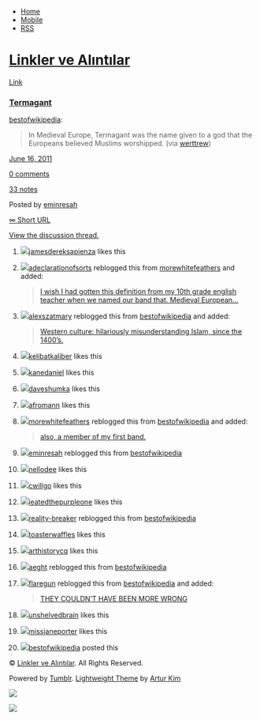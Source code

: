 -   [Home](/)
-   [Mobile](/mobile)
-   [RSS](http://eminresah.tumblr.com/rss)

[Linkler ve Alıntılar](/)
=========================

[Link](http://eminresah.tumblr.com/post/6590315126/termagant)

### [Termagant](http://en.wikipedia.org/wiki/Termagant)

[bestofwikipedia](http://bestofwikipedia.tumblr.com/post/6587009597):

> In Medieval Europe, Termagant was the name given to a god that the
> Europeans believed Muslims worshipped. (via
> [werttrew](http://www.twitter.com/werttrew))

[June 16, 2011](http://eminresah.tumblr.com/post/6590315126/termagant)

[0
comments](http://eminresah.tumblr.com/post/6590315126/termagant#disqus_thread)

[33 notes](http://eminresah.tumblr.com/post/6590315126/termagant#notes)

Posted by [eminresah](http://eminresah.tumblr.com/)

[∞ Short URL](http://tmblr.co/ZWS1Oy68q3fs)

[View the discussion thread.](http://erblog.disqus.com/?url=ref)

1.  [![](http://33.media.tumblr.com/avatar_aec370db693f_16.png)](http://jamesdereksapienza.tumblr.com/ "James Derek Sapienza (1986-) ")[jamesdereksapienza](http://jamesdereksapienza.tumblr.com/ "James Derek Sapienza (1986-)")
    likes this
2.  [![](http://33.media.tumblr.com/avatar_ecb7de71c3d6_16.png)](http://adeclarationofsorts.tumblr.com/ "a declaration of sorts")[adeclarationofsorts](http://adeclarationofsorts.tumblr.com/ "a declaration of sorts")
    reblogged this from
    [morewhitefeathers](http://morewhitefeathers.tumblr.com/ "josh mordecai.")
    and added:

    > [I wish I had gotten this definition from my 10th grade english
    > teacher when we named our band that. Medieval
    > European...](http://adeclarationofsorts.tumblr.com/post/6634983003 "View post")

3.  [![](http://31.media.tumblr.com/avatar_6439eda70484_16.png)](http://alexszatmary.tumblr.com/ "Alex's Tumblr")[alexszatmary](http://alexszatmary.tumblr.com/ "Alex's Tumblr")
    reblogged this from
    [bestofwikipedia](http://bestofwikipedia.tumblr.com/ "Best of Wikipedia")
    and added:

    > [Western culture: hilariously misunderstanding Islam, since the
    > 1400’s.](http://alexszatmary.tumblr.com/post/6627857358 "View post")

4.  [![](http://33.media.tumblr.com/avatar_80f84e00f4c0_16.png)](http://kelibatkaliber.tumblr.com/ "Kelibat Kaliber ")[kelibatkaliber](http://kelibatkaliber.tumblr.com/ "Kelibat Kaliber")
    likes this
5.  [![](http://38.media.tumblr.com/avatar_a07f8ad4c870_16.png)](http://kanedaniel.com/ "Kane Daniel ")[kanedaniel](http://kanedaniel.com/ "Kane Daniel")
    likes this
6.  [![](http://38.media.tumblr.com/avatar_ae39a62097af_16.png)](http://daveshumka.tumblr.com/ "Dave Shumka ")[daveshumka](http://daveshumka.tumblr.com/ "Dave Shumka")
    likes this
7.  [![](http://31.media.tumblr.com/avatar_e894546c9431_16.png)](http://afromann.tumblr.com/ "Afroman ")[afromann](http://afromann.tumblr.com/ "Afroman")
    likes this
8.  [![](http://38.media.tumblr.com/avatar_d30a18fcd1bc_16.png)](http://morewhitefeathers.tumblr.com/ "josh mordecai.")[morewhitefeathers](http://morewhitefeathers.tumblr.com/ "josh mordecai.")
    reblogged this from
    [bestofwikipedia](http://bestofwikipedia.tumblr.com/ "Best of Wikipedia")
    and added:

    > [also, a member of my first
    > band.](http://morewhitefeathers.tumblr.com/post/6594785782 "View post")

9.  [![](http://38.media.tumblr.com/avatar_06c8562d8d9e_16.png)](http://eminresah.tumblr.com/ "Linkler ve Alıntılar")[eminresah](http://eminresah.tumblr.com/ "Linkler ve Alıntılar")
    reblogged this from
    [bestofwikipedia](http://bestofwikipedia.tumblr.com/ "Best of Wikipedia")
10. [![](http://33.media.tumblr.com/avatar_94ddf6ebdd19_16.png)](http://nellodee.tumblr.com/ "Randominal ")[nellodee](http://nellodee.tumblr.com/ "Randominal")
    likes this
11. [![](http://38.media.tumblr.com/avatar_914a5d261554_16.gif)](http://cwillgo.tumblr.com/ "La Frite Française ")[cwillgo](http://cwillgo.tumblr.com/ "La Frite Française")
    likes this
12. [![](http://38.media.tumblr.com/avatar_625441aa02d4_16.png)](http://ieatedthepurpleone.tumblr.com/ "I eated the purple one ")[ieatedthepurpleone](http://ieatedthepurpleone.tumblr.com/ "I eated the purple one")
    likes this
13. [![](http://33.media.tumblr.com/avatar_1f5eef6a4f2c_16.png)](http://reality-breaker.tumblr.com/ "Εύπλαστος Μικρόκοσμος")[reality-breaker](http://reality-breaker.tumblr.com/ "Εύπλαστος Μικρόκοσμος")
    reblogged this from
    [bestofwikipedia](http://bestofwikipedia.tumblr.com/ "Best of Wikipedia")
14. [![](http://38.media.tumblr.com/avatar_5921227fc5ac_16.png)](http://toasterwaffles.tumblr.com/ "Toaster Waffles ")[toasterwaffles](http://toasterwaffles.tumblr.com/ "Toaster Waffles")
    likes this
15. [![](http://33.media.tumblr.com/avatar_097bb184b750_16.png)](http://arthistorycq.tumblr.com/ "Art History with Caroline Quintanar ")[arthistorycq](http://arthistorycq.tumblr.com/ "Art History with Caroline Quintanar")
    likes this
16. [![](http://31.media.tumblr.com/avatar_e566dec7ad56_16.png)](http://aeght.tumblr.com/ "Scribble and Push")[aeght](http://aeght.tumblr.com/ "Scribble and Push")
    reblogged this from
    [bestofwikipedia](http://bestofwikipedia.tumblr.com/ "Best of Wikipedia")
17. [![](http://31.media.tumblr.com/avatar_c093efcf9920_16.png)](http://flaregun.tumblr.com/ "Idea for a Story")[flaregun](http://flaregun.tumblr.com/ "Idea for a Story")
    reblogged this from
    [bestofwikipedia](http://bestofwikipedia.tumblr.com/ "Best of Wikipedia")
    and added:

    > [THEY COULDN’T HAVE BEEN MORE
    > WRONG](http://flaregun.tumblr.com/post/6587048166 "View post")

18. [![](http://38.media.tumblr.com/avatar_5f5017fdfbdf_16.png)](http://unshelvedbrain.tumblr.com/ "Obsession Plantation ")[unshelvedbrain](http://unshelvedbrain.tumblr.com/ "Obsession Plantation")
    likes this
19. [![](http://33.media.tumblr.com/avatar_7ee8cde2bae2_16.png)](http://missjaneporter.tumblr.com/ "Miss Jane M. Porter's Field Notes ")[missjaneporter](http://missjaneporter.tumblr.com/ "Miss Jane M. Porter's Field Notes")
    likes this
20. [![](http://38.media.tumblr.com/avatar_28059c67c9c0_16.png)](http://bestofwikipedia.tumblr.com/ "Best of Wikipedia")[bestofwikipedia](http://bestofwikipedia.tumblr.com/ "Best of Wikipedia")
    posted this

© [Linkler ve Alıntılar](/). All Rights Reserved.

Powered by [Tumblr](http://tumblr.com). [Lightweight
Theme](http://www.tumblr.com/theme/10820) by [Artur
Kim](http://arturkim.com)

![](https://px.srvcs.tumblr.com/impixu?T=1434918985&J=eyJ0eXBlIjoidXJsIiwidXJsIjoiaHR0cDpcL1wvZW1pbnJlc2FoLnR1bWJsci5jb21cL3Bvc3RcLzY1OTAzMTUxMjZcL3Rlcm1hZ2FudCIsInJlcXR5cGUiOjAsInJvdXRlIjoiXC9wb3N0XC86aWRcLzpzdW1tYXJ5Iiwibm9zY3JpcHQiOjF9&U=MLMAIBHIHM&K=3b2b901eddcef6d50a9dbf8504f128b2a2786025f4668ce50929bb75effbd3af&R=)

![](https://px.srvcs.tumblr.com/impixu?T=1434918985&J=eyJ0eXBlIjoicG9zdCIsInVybCI6Imh0dHA6XC9cL2VtaW5yZXNhaC50dW1ibHIuY29tXC9wb3N0XC82NTkwMzE1MTI2XC90ZXJtYWdhbnQiLCJyZXF0eXBlIjowLCJyb3V0ZSI6IlwvcG9zdFwvOmlkXC86c3VtbWFyeSIsInBvc3RzIjpbeyJyb290X2Jsb2dpZCI6IjExMDIxODAiLCJyb290X3Bvc3RpZCI6NjU4NzAwOTU5NywicG9zdGlkIjoiNjU5MDMxNTEyNiIsImJsb2dpZCI6IjM2NDgwMjgiLCJzb3VyY2UiOjMzfV0sIm5vc2NyaXB0IjoxfQ==&U=CJGDDODFEG&K=cf11254ada8b0f63d48a32f7e70cbad586d7ec0235b6fda66d98bb1e45642bbf&R=)

